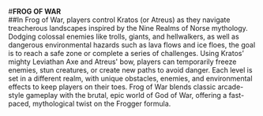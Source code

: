 #**FROG OF WAR**   
##In Frog of War, players control Kratos (or Atreus) as they navigate treacherous landscapes inspired by the Nine Realms of Norse mythology. Dodging colossal enemies like trolls, giants, and hellwalkers, as well as dangerous environmental hazards such as lava flows and ice floes, the goal is to reach a safe zone or complete a series of challenges. Using Kratos’ mighty Leviathan Axe and Atreus' bow, players can temporarily freeze enemies, stun creatures, or create new paths to avoid danger. Each level is set in a different realm, with unique obstacles, enemies, and environmental effects to keep players on their toes. Frog of War blends classic arcade-style gameplay with the brutal, epic world of God of War, offering a fast-paced, mythological twist on the Frogger formula.




